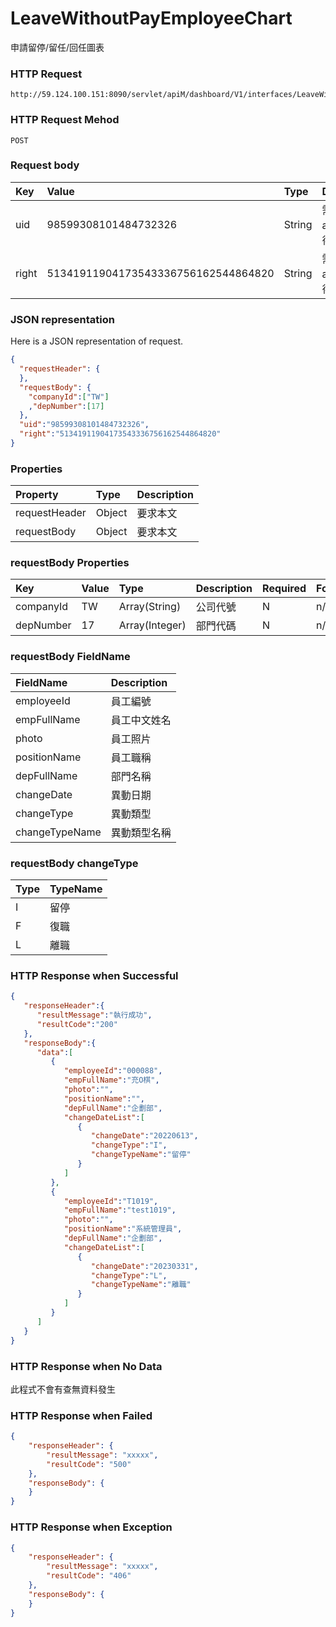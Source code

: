 # LeaveWithoutPayEmployeeChart
申請留停/留任/回任圖表

### HTTP Request
```
http://59.124.100.151:8090/servlet/apiM/dashboard/V1/interfaces/LeaveWithoutPayRate/LeaveWithoutPayEmployeeChart
```

### HTTP Request Mehod
```
POST
```

### Request body
| Key | Value | Type | Description |
|:----------|:-------------|:-----|:------------|
| uid | 98599308101484732326 | String | 需透過apiLogin取得
| right | 51341911904173543336756162544864820 | String | 需透過apiLogin取得 |

### JSON representation
Here is a JSON representation of request.
```json
{
  "requestHeader": {
  },
  "requestBody": {
    "companyId":["TW"]
    ,"depNumber":[17]
  },
  "uid":"98599308101484732326",
  "right":"51341911904173543336756162544864820"
}
```

### Properties
| Property | Type | Description |
|:---------|:-----|:------------|
| requestHeader | Object | 要求本文 |
| requestBody | Object | 要求本文 |

### requestBody Properties
| Key | Value | Type | Description | Required | Format |
|:----------|:-------------|:-----|:------------|:------------|:------------|
| companyId | TW | Array(String) | 公司代號 | N | n/a |
| depNumber | 17 | Array(Integer) | 部門代碼 | N | n/a |

### requestBody FieldName
| FieldName | Description |
|:----------|:-------------|
| employeeId | 員工編號 |
| empFullName | 員工中文姓名 |
| photo | 員工照片 |
| positionName | 員工職稱 |
| depFullName | 部門名稱 |
| changeDate | 異動日期 |
| changeType | 異動類型 |
| changeTypeName | 異動類型名稱 |

### requestBody changeType
| Type | TypeName |
|:----------|:-------------|
| I | 留停 |
| F | 復職 |
| L | 離職 |

### HTTP Response when Successful
```json
{
   "responseHeader":{
      "resultMessage":"執行成功",
      "resultCode":"200"
   },
   "responseBody":{
      "data":[
         {
            "employeeId":"000088",
            "empFullName":"充O棋",
            "photo":"",
            "positionName":"",
            "depFullName":"企劃部",
            "changeDateList":[
               {
                  "changeDate":"20220613",
                  "changeType":"I",
                  "changeTypeName":"留停"
               }
            ]
         },
         {
            "employeeId":"T1019",
            "empFullName":"test1019",
            "photo":"",
            "positionName":"系統管理員",
            "depFullName":"企劃部",
            "changeDateList":[
               {
                  "changeDate":"20230331",
                  "changeType":"L",
                  "changeTypeName":"離職"
               }
            ]
         }
      ]
   }
}
```

### HTTP Response when No Data
此程式不會有查無資料發生

### HTTP Response when Failed
```json
{
    "responseHeader": {
        "resultMessage": "xxxxx",
        "resultCode": "500"
    },
    "responseBody": {
    }
}
```

### HTTP Response when Exception
```json
{
    "responseHeader": {
        "resultMessage": "xxxxx",
        "resultCode": "406"
    },
    "responseBody": {
    }
}
```
